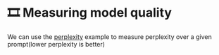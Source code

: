 # 🎞 Measuring model quality

We can use the [perplexity](https://huggingface.co/docs/transformers/perplexity) example to measure perplexity over a given prompt(lower perplexity is better)



